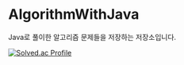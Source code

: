 # AlgorithmWithJava
Java로 풀이한 알고리즘 문제들을 저장하는 저장소입니다.

[![Solved.ac Profile](http://mazassumnida.wtf/api/v2/generate_badge?boj=ggoma003)](https://solved.ac/ggoma003/)

